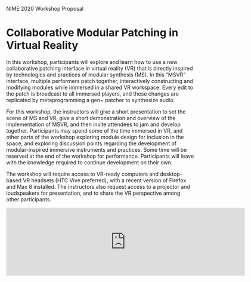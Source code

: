 NIME 2020 Workshop Proposal

# Collaborative Modular Patching in Virtual Reality

 In this workshop, participants will explore and learn how to use a new collaborative patching interface in virtual reality (VR) that is directly inspired by technologies and practices of modular synthesis (MS). In this “MSVR” interface, multiple performers patch together, interactively constructing and modifying modules while immersed in a shared VR workspace. Every edit to the patch is broadcast to all immersed players, and these changes are replicated by metaprogramming a gen~ patcher to synthesize audio. 

For this workshop, the instructors will give a short presentation to set the scene of MS and VR, give a short demonstration and overview of the implementation of MSVR, and then invite attendees to jam and develop together. Participants may spend some of the time immersed in VR, and other parts of the workshop exploring module design for inclusion in the space, and exploring discussion points regarding the development of modular-inspired immersive instruments and practices. Some time will be reserved at the end of the workshop for performance. Participants will leave with the knowledge required to continue development on their own. 

The workshop will require access to VR-ready computers and desktop-based VR headsets (HTC Vive preferred), with a recent version of Firefox and Max 8 installed. The instructors also request access to a projector and loudspeakers for presentation, and to share the VR perspective among other participants.  


<iframe width="640" height="182" src="https://player.vimeo.com/video/388589046" frameborder="0" allow="accelerometer; autoplay; fullscreen; encrypted-media; gyroscope; picture-in-picture" allowfullscreen></iframe>